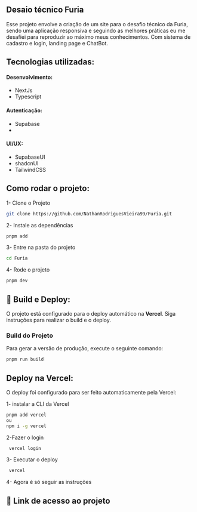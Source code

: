 ## Desaio técnico Furia

Esse projeto envolve a criação de um site para o desafio técnico da Furia, sendo uma aplicação responsiva e seguindo as melhores práticas eu me desafiei para reproduzir ao máximo meus conhecimentos. Com sistema de cadastro e login, landing page e ChatBot.

## Tecnologias utilizadas:

#### Desenvolvimento:

- NextJs
- Typescript

#### Autenticação:

- Supabase
-

#### UI/UX:

- SupabaseUI
- shadcnUI
- TailwindCSS

## Como rodar o projeto:

1- Clone o Projeto

```bash
git clone https://github.com/NathanRodriguesVieira99/Furia.git
```

2- Instale as dependências

```bash
pnpm add
```

3- Entre na pasta do projeto

```bash
cd Furia
```

4- Rode o projeto

```bash
pnpm dev
```

## 🚀 Build e Deploy:

O projeto está configurado para o deploy automático na **Vercel**. Siga instruções para realizar o build e o deploy.

### **Build do Projeto**

Para gerar a versão de produção, execute o seguinte comando:

```bash
pnpm run build
```

## Deploy na Vercel:

O deploy foi configurado para ser feito automaticamente pela Vercel:

1- instalar a CLI da Vercel

```bash
pnpm add vercel
ou
npm i -g vercel
```

2-Fazer o login

```bash
 vercel login
```

3- Executar o deploy

```bash
 vercel
```

4- Agora é só seguir as instruções

## 🔎 Link de acesso ao projeto
